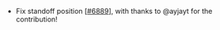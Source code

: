  - Fix standoff position [[#6889](https://github.com/plotly/plotly.js/pull/6889)],
   with thanks to @ayjayt for the contribution!
